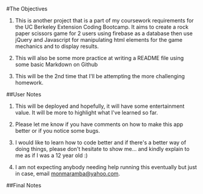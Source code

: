 #The Objectives

1. This is another project that is a part of my coursework requirements for the UC Berkeley Extension Coding Bootcamp.
It aims to create a rock paper scissors game for 2 users using firebase as a database then use  jQuery and Javascript for manipulating html elements for the game mechanics and to display results.

1. This will also be some more practice at writing a README file using some basic Markdown on Github

1. This will be the 2nd time that I'll be attempting the more challenging homework.

##User Notes

1. This will be deployed and hopefully, it will have some entertainment value. It will be more to highlight what I've learned so far.

1. Please let me know if you have comments on how to make this app better or if you notice some bugs.

1. I would like to learn how to code better and if there's a better way of doing things, please don't hesitate to show me... and kindly explain to me as if I was a 12 year old :)

1. I am not expecting anybody needing help running this eventually but just in case, email monmaramba@yahoo.com.

##Final Notes


